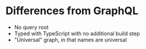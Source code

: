 # Differences from GraphQL

- No query root
- Typed with TypeScript with no additional build step
- "Universal" graph, in that names are universal
